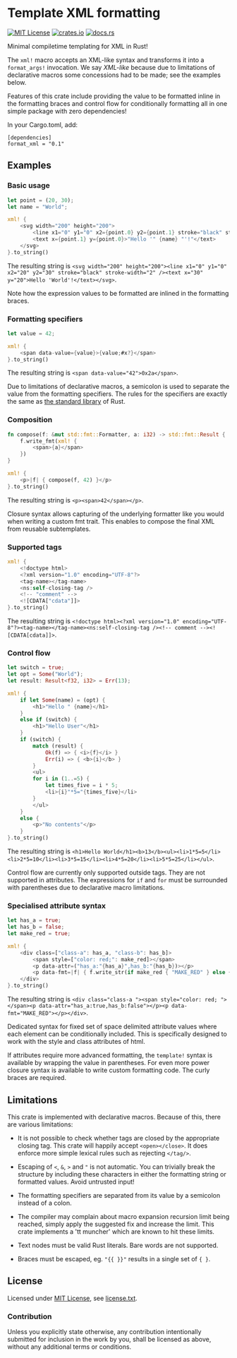 Template XML formatting
=======================

[![MIT License](https://img.shields.io/badge/License-MIT-yellow.svg)](https://opensource.org/licenses/MIT)
[![crates.io](https://img.shields.io/crates/v/format_xml.svg)](https://crates.io/crates/format_xml)
[![docs.rs](https://docs.rs/format_xml/badge.svg)](https://docs.rs/format_xml)

Minimal compiletime templating for XML in Rust!

The `xml!` macro accepts an XML-like syntax and transforms it into a `format_args!` invocation. We say _XML-like_ because due to limitations of declarative macros some concessions had to be made; see the examples below.

Features of this crate include providing the value to be formatted inline in the formatting braces and control flow for conditionally formatting all in one simple package with zero dependencies!

In your Cargo.toml, add:

```
[dependencies]
format_xml = "0.1"
```

Examples
--------

### Basic usage

```rust
let point = (20, 30);
let name = "World";

xml! {
	<svg width="200" height="200">
		<line x1="0" y1="0" x2={point.0} y2={point.1} stroke="black" stroke-width="2" />
		<text x={point.1} y={point.0}>"Hello '" {name} "'!"</text>
	</svg>
}.to_string()
```

The resulting string is `<svg width="200" height="200"><line x1="0" y1="0" x2="20" y2="30" stroke="black" stroke-width="2" /><text x="30" y="20">Hello 'World'!</text></svg>`.

Note how the expression values to be formatted are inlined in the formatting braces.

### Formatting specifiers

```rust
let value = 42;

xml! {
	<span data-value={value}>{value;#x?}</span>
}.to_string()
```

The resulting string is `<span data-value="42">0x2a</span>`.

Due to limitations of declarative macros, a semicolon is used to separate the value from the formatting specifiers. The rules for the specifiers are exactly the same as [the standard library](https://doc.rust-lang.org/std/fmt/index.html) of Rust.

### Composition

```rust
fn compose(f: &mut std::fmt::Formatter, a: i32) -> std::fmt::Result {
	f.write_fmt(xml! {
		<span>{a}</span>
	})
}

xml! {
	<p>|f| { compose(f, 42) }</p>
}.to_string()
```

The resulting string is `<p><span>42</span></p>`.

Closure syntax allows capturing of the underlying formatter like you would when writing a custom fmt trait. This enables to compose the final XML from reusable subtemplates.

### Supported tags

```rust
xml! {
	<!doctype html>
	<?xml version="1.0" encoding="UTF-8"?>
	<tag-name></tag-name>
	<ns:self-closing-tag />
	<!-- "comment" -->
	<![CDATA["cdata"]]>
}.to_string()
```

The resulting string is `<!doctype html><?xml version="1.0" encoding="UTF-8"?><tag-name></tag-name><ns:self-closing-tag /><!-- comment --><![CDATA[cdata]]>`.

### Control flow

```rust
let switch = true;
let opt = Some("World");
let result: Result<f32, i32> = Err(13);

xml! {
	if let Some(name) = (opt) {
		<h1>"Hello " {name}</h1>
	}
	else if (switch) {
		<h1>"Hello User"</h1>
	}
	if (switch) {
		match (result) {
			Ok(f) => { <i>{f}</i> }
			Err(i) => { <b>{i}</b> }
		}
		<ul>
		for i in (1..=5) {
			let times_five = i * 5;
			<li>{i}"*5="{times_five}</li>
		}
		</ul>
	}
	else {
		<p>"No contents"</p>
	}
}.to_string()
```

The resulting string is `<h1>Hello World</h1><b>13</b><ul><li>1*5=5</li><li>2*5=10</li><li>3*5=15</li><li>4*5=20</li><li>5*5=25</li></ul>`.

Control flow are currently only supported outside tags. They are not supported in attributes. The expressions for `if` and `for` must be surrounded with parentheses due to declarative macro limitations.

### Specialised attribute syntax

```rust
let has_a = true;
let has_b = false;
let make_red = true;

xml! {
	<div class=["class-a": has_a, "class-b": has_b]>
		<span style=["color: red;": make_red]></span>
		<p data-attr=("has_a:"{has_a}",has_b:"{has_b})></p>
		<p data-fmt=|f| { f.write_str(if make_red { "MAKE_RED" } else { "" }) }></p>
	</div>
}.to_string()
```

The resulting string is `<div class="class-a "><span style="color: red; "></span><p data-attr="has_a:true,has_b:false"></p><p data-fmt="MAKE_RED"></p></div>`.

Dedicated syntax for fixed set of space delimited attribute values where each element can be conditionally included. This is specifically designed to work with the style and class attributes of html.

If attributes require more advanced formatting, the `template!` syntax is available by wrapping the value in parentheses.
For even more power closure syntax is available to write custom formatting code. The curly braces are required.

Limitations
-----------

This crate is implemented with declarative macros. Because of this, there are various limitations:

* It is not possible to check whether tags are closed by the appropriate closing tag. This crate will happily accept `<open></close>`. It does enforce more simple lexical rules such as rejecting `</tag/>`.

* Escaping of `<`, `&`, `>` and `"` is not automatic. You can trivially break the structure by including these characters in either the formatting string or formatted values. Avoid untrusted input!

* The formatting specifiers are separated from its value by a semicolon instead of a colon.

* The compiler may complain about macro expansion recursion limit being reached, simply apply the suggested fix and increase the limit. This crate implements a 'tt muncher' which are known to hit these limits.

* Text nodes must be valid Rust literals. Bare words are not supported.

* Braces must be escaped, eg. `"{{ }}"` results in a single set of `{ }`.

License
-------

Licensed under [MIT License](https://opensource.org/licenses/MIT), see [license.txt](license.txt).

### Contribution

Unless you explicitly state otherwise, any contribution intentionally submitted
for inclusion in the work by you, shall be licensed as above, without any additional terms or conditions.
